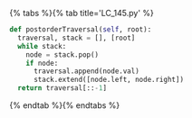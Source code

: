 {% tabs %}{% tab title='LC_145.py' %}

```py
def postorderTraversal(self, root):
  traversal, stack = [], [root]
  while stack:
    node = stack.pop()
    if node:
      traversal.append(node.val)
      stack.extend([node.left, node.right])
  return traversal[::-1]
```

{% endtab %}{% endtabs %}
